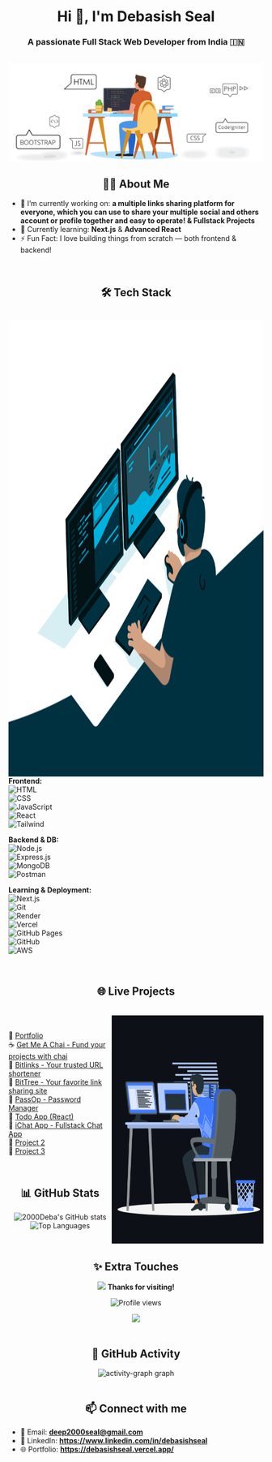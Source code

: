 <h1 align="center">Hi 👋, I'm Debasish Seal</h1>
<h3 align="center">A passionate Full Stack Web Developer from India 🇮🇳</h3>

<br>

<img align="center" src="./readme-image-1.gif">

<br>

<h2 align="center"><b>👨‍💻 About Me</b></h2>

- 🔭 I’m currently working on: **a multiple links sharing platform for everyone, which you can use to share your multiple social and others account or profile together and easy to operate! & Fullstack Projects**
- 🌱 Currently learning: **Next.js** & **Advanced React**
- ⚡ Fun Fact: I love building things from scratch — both frontend & backend!

<br>

<h2 align="center"><b>🛠️ Tech Stack</b></h2>

<br>

<img align="right" alt="Coding" height="900" width="600" src="./readme-image-2.gif">

<br>

**Frontend:**  
![HTML](https://img.shields.io/badge/-HTML5-E34F26?style=flat&logo=html5&logoColor=white)  
![CSS](https://img.shields.io/badge/-CSS3-1572B6?style=flat&logo=css3)  
![JavaScript](https://img.shields.io/badge/-JavaScript-F7DF1E?style=flat&logo=javascript&logoColor=black)  
![React](https://img.shields.io/badge/-React-61DAFB?style=flat&logo=react&logoColor=black)  
![Tailwind](https://img.shields.io/badge/-Tailwind_CSS-38B2AC?style=flat&logo=tailwind-css)

**Backend & DB:**  
![Node.js](https://img.shields.io/badge/-Node.js-339933?style=flat&logo=nodedotjs&logoColor=white)  
![Express.js](https://img.shields.io/badge/-Express.js-000000?style=flat&logo=express&logoColor=white)  
![MongoDB](https://img.shields.io/badge/-MongoDB-47A248?style=flat&logo=mongodb)  
![Postman](https://img.shields.io/badge/Postman-FF6C37?style=flat&logo=postman&logoColor=white)

**Learning & Deployment:**  
![Next.js](https://img.shields.io/badge/-Next.js-000000?style=flat&logo=nextdotjs)  
![Git](https://img.shields.io/badge/-Git-F05032?style=flat&logo=git&logoColor=white)  
![Render](https://img.shields.io/badge/-Render-46E3B7?style=flat&logo=render&logoColor=black)  
![Vercel](https://img.shields.io/badge/Vercel-%23000000.svg?logo=vercel&logoColor=white)  
![GitHub Pages](https://img.shields.io/badge/-GitHub_Pages-121013?style=flat&logo=github&logoColor=white)  
![GitHub](https://img.shields.io/badge/GitHub-%23121011.svg?logo=github&logoColor=white)  
![AWS](https://custom-icon-badges.demolab.com/badge/AWS-%23FF9900.svg?logo=aws&logoColor=white)

<br>

<h2 align="center"><b>🌐 Live Projects</b></h2>

<br>

<img align="right" alt="Coding" height="450" width="300" src="./readme-image-3.gif">

<br>

🌟 [Portfolio](https://portfolio-mqbv.vercel.app)  
☕ [Get Me A Chai - Fund your projects with chai](https://getmychai.vercel.app/)  
🔗 [Bitlinks - Your trusted URL shortener](https://bitlinks-jet.vercel.app/)  
🌿 [BitTree - Your favorite link sharing site](https://bittree-deba.vercel.app/)  
🔐 [PassOp - Password Manager](https://2000deba.github.io/PassOp/)  
📝 [Todo App (React)](https://2000deba.github.io/todo-app-react/)  
💬 [iChat App - Fullstack Chat App](https://ichat-vtpa.onrender.com)  
🎨 [Project 2](https://2000deba.github.io/Project-2/)  
📘 [Project 3](https://2000deba.github.io/Project-3/)

<br>

<h2 align="center"><b>📊 GitHub Stats</b></h2>

<p align="center">
  <img src="https://github-readme-stats.vercel.app/api?username=2000Deba&show_icons=true&theme=radical" alt="2000Deba's GitHub stats" />
  <br/>
  <img src="https://github-readme-stats.vercel.app/api/top-langs/?username=2000Deba&layout=compact&theme=radical" alt="Top Languages" />
</p>

<br>

<h2 align="center"><b>✨ Extra Touches</b></h2>

<div align="center">

<img src="https://media.giphy.com/media/hvRJCLFzcasrR4ia7z/giphy.gif" width="35px"> <b>Thanks for visiting!</b>  
  
![Profile views](https://komarev.com/ghpvc/?username=2000Deba&label=Profile%20Views&color=0e75b6&style=flat)

<img src="https://github-readme-streak-stats.herokuapp.com?user=2000Deba&theme=radical&date_format=M%20j%5B%2C%20Y%5D">

</div>

<br>

<h2 align="center"><b>🌄 GitHub Activity</b></h2>

<div align="center">
   <img src="https://github-readme-activity-graph.vercel.app/graph?username=2000Deba&radius=16&theme=tokyo-night&area=true&order=5" height="300" alt="activity-graph graph"  />   
</div>

<br>

<h2 align="center"><b>📫 Connect with me</b></h2>

- 📧 Email: **deep2000seal@gmail.com**
- 💼 LinkedIn:   **https://www.linkedin.com/in/debasishseal**
- 🌐 Portfolio: **https://debasishseal.vercel.app/**